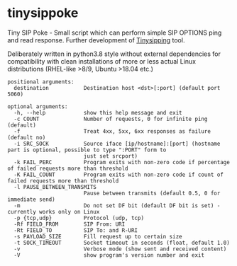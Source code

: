 # tinysippoke
Tiny SIP Poke - Small script which can perform simple SIP OPTIONS ping and read 
response. Further development of [Tinysipping](https://github.com/xslonikx/tinysipping) tool.  
  
Deliberately written in python3.8 style without external dependencies for compatibility with clean installations of 
more or less actual Linux distributions (RHEL-like >8/9, Ubuntu >18.04 etc.)  
  
```
positional arguments:
  destination           Destination host <dst>[:port] (default port 5060)

optional arguments:
  -h, --help            show this help message and exit
  -c COUNT              Number of requests, 0 for infinite ping (default)
  -f                    Treat 4xx, 5xx, 6xx responses as failure (default no)
  -i SRC_SOCK           Source iface [ip/hostname]:[port] (hostname part is optional, possible to type ":PORT" form to
                        just set srcport)
  -k FAIL_PERC          Program exits with non-zero code if percentage of failed requests more than threshold
  -K FAIL_COUNT         Program exits with non-zero code if count of failed requests more than threshold
  -l PAUSE_BETWEEN_TRANSMITS
                        Pause between transmits (default 0.5, 0 for immediate send)
  -m                    Do not set DF bit (default DF bit is set) - currently works only on Linux
  -p {tcp,udp}          Protocol (udp, tcp)
  -Rf FIELD_FROM        SIP From: URI
  -Rt FIELD_TO          SIP To: and R-URI
  -s PAYLOAD_SIZE       Fill request up to certain size
  -t SOCK_TIMEOUT       Socket timeout in seconds (float, default 1.0)
  -v                    Verbose mode (show sent and received content)
  -V                    show program's version number and exit
```